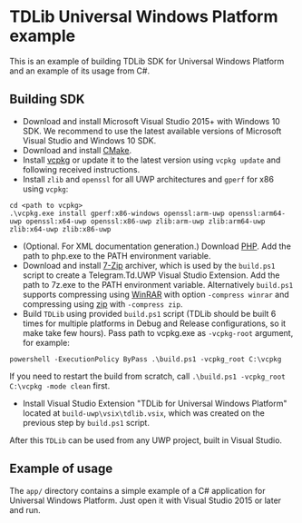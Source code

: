 # TDLib Universal Windows Platform example

This is an example of building TDLib SDK for Universal Windows Platform and an example of its usage from C#.

## Building SDK

* Download and install Microsoft Visual Studio 2015+ with Windows 10 SDK. We recommend to use the latest available versions of Microsoft Visual Studio and Windows 10 SDK.
* Download and install [CMake](https://cmake.org/download/).
* Install [vcpkg](https://github.com/Microsoft/vcpkg#quick-start) or update it to the latest version using `vcpkg update` and following received instructions.
* Install `zlib` and `openssl` for all UWP architectures and `gperf` for x86 using `vcpkg`:
```
cd <path to vcpkg>
.\vcpkg.exe install gperf:x86-windows openssl:arm-uwp openssl:arm64-uwp openssl:x64-uwp openssl:x86-uwp zlib:arm-uwp zlib:arm64-uwp zlib:x64-uwp zlib:x86-uwp
```
* (Optional. For XML documentation generation.) Download [PHP](https://windows.php.net/download). Add the path to php.exe to the PATH environment variable.
* Download and install [7-Zip](http://www.7-zip.org/download.html) archiver, which is used by the `build.ps1` script to create a Telegram.Td.UWP Visual Studio Extension. Add the path to 7z.exe to the PATH environment variable.
  Alternatively `build.ps1` supports compressing using [WinRAR](https://en.wikipedia.org/wiki/WinRAR) with option `-compress winrar` and compressing using [zip](http://gnuwin32.sourceforge.net/packages/zip.htm) with `-compress zip`.
* Build `TDLib` using provided `build.ps1` script (TDLib should be built 6 times for multiple platforms in Debug and Release configurations, so it make take few hours). Pass path to vcpkg.exe as `-vcpkg-root` argument, for example:
```
powershell -ExecutionPolicy ByPass .\build.ps1 -vcpkg_root C:\vcpkg
```
If you need to restart the build from scratch, call `.\build.ps1 -vcpkg_root C:\vcpkg -mode clean` first.
* Install Visual Studio Extension "TDLib for Universal Windows Platform" located at `build-uwp\vsix\tdlib.vsix`, which was created on the previous step by `build.ps1` script.

After this `TDLib` can be used from any UWP project, built in Visual Studio.

## Example of usage

The `app/` directory contains a simple example of a C# application for Universal Windows Platform. Just open it with Visual Studio 2015 or later and run.
